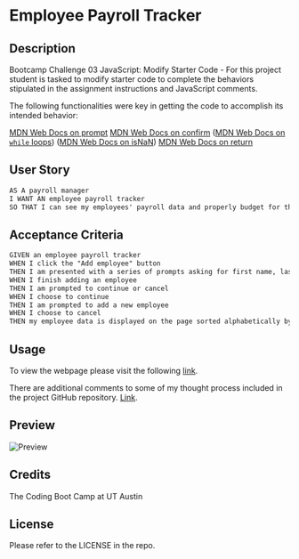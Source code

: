 # Employee Payroll Tracker

## Description

Bootcamp Challenge 03 JavaScript: Modify Starter Code - For this project student is tasked to modify starter code to complete the behaviors stipulated in the assignment instructions and JavaScript comments.

The following functionalities were key in getting the code to accomplish its intended behavior:

[MDN Web Docs on prompt](https://developer.mozilla.org/en-US/docs/Web/API/Window/prompt)
[MDN Web Docs on confirm](https://developer.mozilla.org/en-US/docs/Web/API/Window/confirm)
([MDN Web Docs on `while` loops](https://developer.mozilla.org/en-US/docs/Web/JavaScript/Reference/Statements/while)) 
([MDN Web Docs on isNaN](https://developer.mozilla.org/en-US/docs/Web/JavaScript/Reference/Global_Objects/isNaN)) 
[MDN Web Docs on return](https://developer.mozilla.org/en-US/docs/Web/JavaScript/Reference/Statements/return)


## User Story

```md
AS A payroll manager
I WANT AN employee payroll tracker
SO THAT I can see my employees' payroll data and properly budget for the company
```

## Acceptance Criteria

```md
GIVEN an employee payroll tracker
WHEN I click the "Add employee" button
THEN I am presented with a series of prompts asking for first name, last name, and salary
WHEN I finish adding an employee
THEN I am prompted to continue or cancel
WHEN I choose to continue
THEN I am prompted to add a new employee
WHEN I choose to cancel
THEN my employee data is displayed on the page sorted alphabetically by last name, and the console shows computed and aggregated data
```

## Usage

To view the webpage please visit the following [link](https://daniels-pancakes.github.io/Employee-Payroll-Tracker/).

There are additional comments to some of my thought process included in the project GitHub repository. [Link](https://github.com/daniels-pancakes/Employee-Payroll-Tracker).

## Preview

![Preview](./assets/previewscreen.png)

## Credits

The Coding Boot Camp at UT Austin

## License

Please refer to the LICENSE in the repo.
